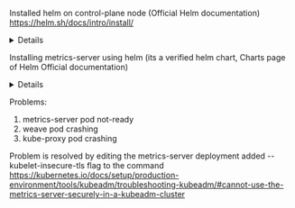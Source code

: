 Installed helm on control-plane node (Official Helm documentation)
https://helm.sh/docs/intro/install/

<details>

```
curl -fsSL -o get_helm.sh https://raw.githubusercontent.com/helm/helm/main/scripts/get-helm-3
chmod 700 get_helm.sh
./get_helm.sh
```

</details>

Installing metrics-server using helm (its a verified helm chart, Charts page of Helm Official documentation)

<details>

```
https://artifacthub.io/packages/helm/metrics-server/metrics-server
helm repo add metrics-server https://kubernetes-sigs.github.io/metrics-server/
helm upgrade --install metrics-server metrics-server/metrics-server
```

</details>

Problems:
1. metrics-server pod not-ready
2. weave pod crashing
3. kube-proxy pod crashing

Problem is resolved by editing the metrics-server deployment
added --kubelet-insecure-tls flag to the command
https://kubernetes.io/docs/setup/production-environment/tools/kubeadm/troubleshooting-kubeadm/#cannot-use-the-metrics-server-securely-in-a-kubeadm-cluster
